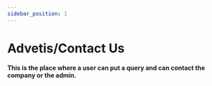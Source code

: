 ```yaml
---
sidebar_position: 1
---
```


# Advetis/Contact Us

**This is the place where a user can put a query and can contact the company or the admin.**
